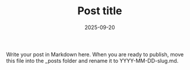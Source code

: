 ﻿---
layout: post
title: "Post title"
date: 2025-09-20
categories: [topic]
description: Optional short summary for social cards.
---

Write your post in Markdown here. When you are ready to publish, move this file into the _posts folder and rename it to YYYY-MM-DD-slug.md.

